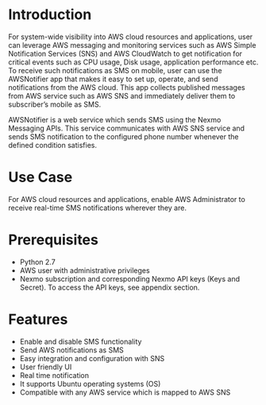 Introduction
============
For system-wide visibility into AWS cloud resources and applications, user can leverage AWS messaging and monitoring services such as AWS Simple Notification Services (SNS) and AWS CloudWatch to get notification for critical events such as CPU usage, Disk usage, application performance etc. To receive such notifications as SMS on mobile, user can use the AWSNotifier app that makes it easy to set up, operate, and send notifications from the AWS cloud. This app collects published messages from AWS service such as AWS SNS and immediately deliver them to subscriber’s mobile as SMS.

AWSNotifier is a web service which sends SMS using the Nexmo Messaging APIs. This service communicates with AWS SNS service and sends SMS notification to the configured phone number whenever the defined condition satisfies.

Use Case
========

For AWS cloud resources and applications, enable AWS Administrator to receive real-time SMS notifications wherever they are.

Prerequisites 
=============
 - Python 2.7
 - AWS user with administrative privileges
 - Nexmo subscription and corresponding Nexmo API keys (Keys and Secret). To access the API keys, see appendix section.

Features
========
 - Enable and disable SMS functionality
 - Send AWS notifications as SMS
 - Easy integration and configuration with SNS
 - User friendly UI
 - Real time notification
 - It supports Ubuntu operating systems (OS)
 - Compatible with any AWS service which is mapped to AWS SNS